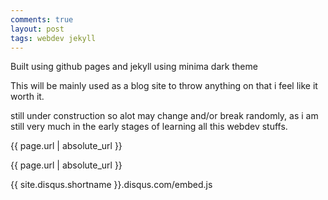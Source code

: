 ```yaml
---
comments: true
layout: post
tags: webdev jekyll
---
```


Built using github pages and jekyll using minima dark theme

This will be mainly used as a blog site to throw anything on that i feel like it worth it.

still under construction so alot may change and/or break randomly, as i am still very much in the early stages of learning all this webdev stuffs.

{{ page.url | absolute_url }}

{{ page.url | absolute_url }}

{{ site.disqus.shortname }}.disqus.com/embed.js